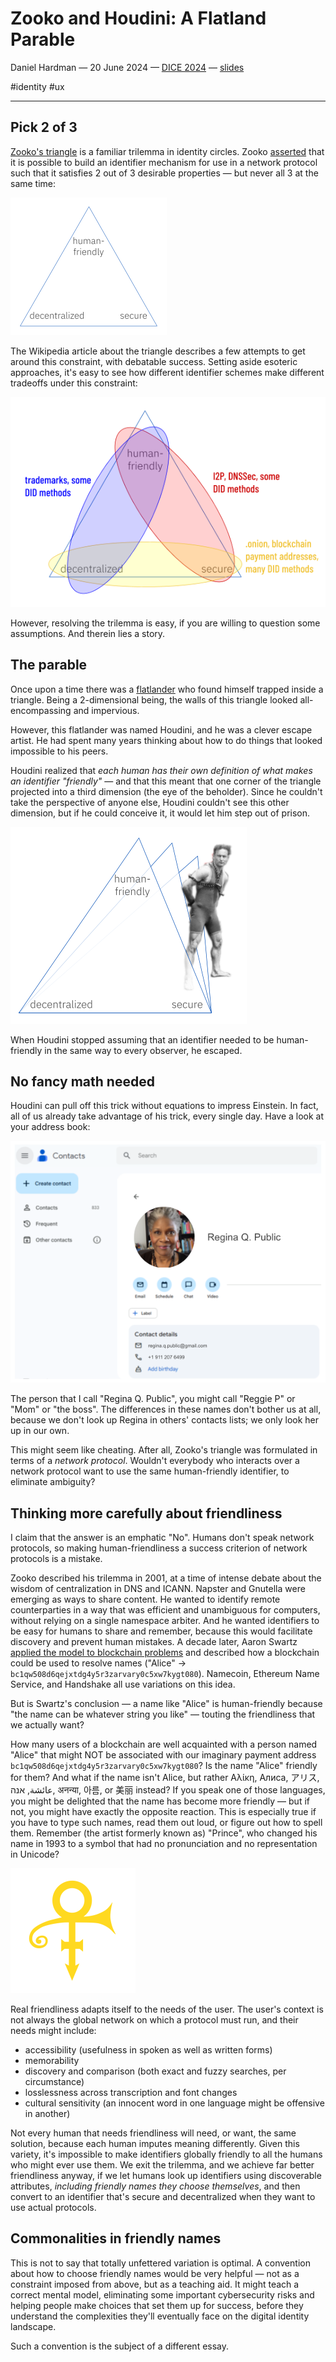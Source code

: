 # Zooko and Houdini: A Flatland Parable
Daniel Hardman &mdash; 20 June 2024 &mdash; [DICE 2024](https://www.didas.swiss/2024/11/26/dice-2024-shaping-the-future-of-digital-trust/) &mdash; [slides](https://bit.ly/3VrSMpp)

<span class="hash">#identity #ux</span>

<hr>

## Pick 2 of 3

[Zooko's triangle](https://en.wikipedia.org/wiki/Zooko%27s_triangle) is a familiar trilemma in identity circles. Zooko [asserted](https://web.archive.org/web/20011020191610/http://zooko.com/distnames.html) that it is possible to build an identifier mechanism for use in a network protocol such that it satisfies 2 out of 3 desirable properties &mdash; but never all 3 at the same time:

![Zooko's triangle](assets/ztriang.png)

The Wikipedia article about the triangle describes a few attempts to get around this constraint, with debatable success. Setting aside esoteric approaches, it's easy to see how different identifier schemes make different tradeoffs under this constraint:

![Zooko pairs](assets/ztriang-pairs.png)

However, resolving the trilemma is easy, if you are willing to question some assumptions. And therein lies a story.

## The parable

Once upon a time there was a [flatlander](https://www.gutenberg.org/ebooks/45506) who found himself trapped inside a triangle. Being a 2-dimensional being, the walls of this triangle looked all-encompassing and impervious.

However, this flatlander was named Houdini, and he was a clever escape artist. He had spent many years thinking about how to do things that looked impossible to his peers.

Houdini realized that *each human has their own definition of what makes an identifier "friendly"* &mdash; and that this meant that one corner of the triangle projected into a third dimension (the eye of the beholder). Since he couldn't take the perspective of anyone else, Houdini couldn't see this other dimension, but if he could conceive it, it would let him step out of prison.

![Houdini steps out](assets/h-steps-out.png)

When Houdini stopped assuming that an identifier needed to be human-friendly in the same way to every observer, he escaped.

## No fancy math needed

Houdini can pull off this trick without equations to impress Einstein. In fact, all of us already take advantage of his trick, every single day. Have a look at your address book:

![We name our contacts](assets/named-contact.png)

The person that I call "Regina Q. Public", you might call "Reggie P" or "Mom" or "the boss". The differences in these names don't bother us at all, because we don't look up Regina in others' contacts lists; we only look her up in our own.

This might seem like cheating. After all, Zooko's triangle was formulated in terms of a *network protocol*. Wouldn't everybody who interacts over a network protocol want to use the same human-friendly identifier, to eliminate ambiguity?

## Thinking more carefully about friendliness

I claim that the answer is an emphatic "No". Humans don't speak network protocols, so making human-friendliness a success criterion of network protocols is a mistake.

Zooko described his trilemma in 2001, at a time of intense debate about the wisdom of centralization in DNS and ICANN. Napster and Gnutella were emerging as ways to share content. He wanted to identify remote counterparties in a way that was efficient and unambiguous for computers, without relying on a single namespace arbiter. And he wanted identifiers to be easy for humans to share and remember, because this would facilitate discovery and prevent human mistakes. A decade later, Aaron Swartz [applied the model to blockchain problems](http://www.aaronsw.com/weblog/squarezooko) and described how a blockchain could be used to resolve names ("Alice" &rarr; `bc1qw508d6qejxtdg4y5r3zarvary0c5xw7kygt080`). Namecoin, Ethereum Name Service, and Handshake all use variations on this idea.

But is Swartz's conclusion &mdash; a name like "Alice" is human-friendly because "the name can be whatever string you like" &mdash; touting the friendliness that we actually want?

How many users of a blockchain are well acquainted with a person named "Alice" that might NOT be associated with our imaginary payment address `bc1qw508d6qejxtdg4y5r3zarvary0c5xw7kygt080`? Is the name "Alice" friendly for them? And what if the name isn't Alice, but rather Αλίκη, Алиса, アリス, عائشة, אנה, अनन्या, 아름, or 美丽 instead? If you speak one of those languages, you might be delighted that the name has become more friendly &mdash; but if not, you might have exactly the opposite reaction. This is especially true if you have to type such names, read them out loud, or figure out how to spell them. Remember (the artist formerly known as) "Prince", who changed his name in 1993 to a symbol that had no pronunciation and no representation in Unicode?

![Love symbol](assets/Prince-Love-Symbol.png)

Real friendliness adapts itself to the needs of the user. The user's context is not always the global network on which a protocol must run, and their needs might include:

* accessibility (usefulness in spoken as well as written forms)
* memorability
* discovery and comparison (both exact and fuzzy searches, per circumstance)
* losslessness across transcription and font changes
* cultural sensitivity (an innocent word in one language might be offensive in another)

Not every human that needs friendliness will need, or want, the same solution, because each human imputes meaning differently. Given this variety, it's impossible to make identifiers globally friendly to all the humans who might ever use them. We exit the trilemma, and we achieve far better friendliness anyway, if we let humans look up identifiers using discoverable attributes, *including friendly names they choose themselves*, and then convert to an identifier that's secure and decentralized when they want to use actual protocols.

## Commonalities in friendly names

This is not to say that totally unfettered variation is optimal. A convention about how to choose friendly names would be very helpful &mdash; not as a constraint imposed from above, but as a teaching aid. It might teach a correct mental model, eliminating some important cybersecurity risks and helping people make choices that set them up for success, before they understand the complexities they'll eventually face on the digital identity landscape.

Such a convention is the subject of a different essay.

